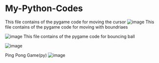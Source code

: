 # My-Python-Codes
This file contains of the pygame code for moving the cursor
![image](https://github.com/user-attachments/assets/198e5acb-51eb-47ec-af8c-b220253461a0)
This file contains of the pygame code for moving with boundriaes



![image](https://github.com/user-attachments/assets/7f2e2a3f-0712-4686-9cfa-ac9082357972)
This file contains of the pygame code for bouncing ball


![image](https://github.com/user-attachments/assets/ee2abd0b-7f07-423f-829b-30a631816a29)

Ping Pong Game(py)
![image](https://github.com/user-attachments/assets/e213c737-be65-4118-9c24-527447e3b5b8)

